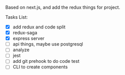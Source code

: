 Based on next.js, and add the redux things for project.

Tasks List:
- [x] add redux and code split
- [x] redux-saga
- [x] express server
- [ ] api things, maybe use postgresql
- [ ] analyze
- [ ] jest
- [ ] add git prehook to do code test
- [ ] CLI to create components